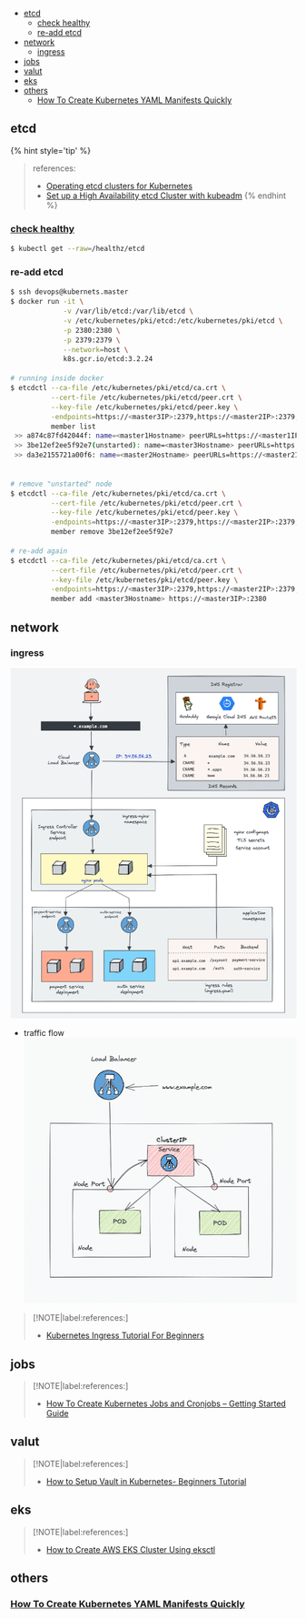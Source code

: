 <!-- START doctoc generated TOC please keep comment here to allow auto update -->
<!-- DON'T EDIT THIS SECTION, INSTEAD RE-RUN doctoc TO UPDATE -->

- [etcd](#etcd)
  - [check healthy](#check-healthy)
  - [re-add etcd](#re-add-etcd)
- [network](#network)
  - [ingress](#ingress)
- [jobs](#jobs)
- [valut](#valut)
- [eks](#eks)
- [others](#others)
  - [How To Create Kubernetes YAML Manifests Quickly](#how-to-create-kubernetes-yaml-manifests-quickly)

<!-- END doctoc generated TOC please keep comment here to allow auto update -->


## etcd

{% hint style='tip' %}
> references:
> - [Operating etcd clusters for Kubernetes](https://kubernetes.io/docs/tasks/administer-cluster/configure-upgrade-etcd/)
> - [Set up a High Availability etcd Cluster with kubeadm](https://kubernetes.io/docs/setup/production-environment/tools/kubeadm/setup-ha-etcd-with-kubeadm/)
{% endhint %}


### [check healthy](https://faun.pub/kubectl-commands-cheatsheet-43ce8f13adfb)
```bash
$ kubectl get --raw=/healthz/etcd
```

### re-add etcd

```bash
$ ssh devops@kubernets.master
$ docker run -it \
             -v /var/lib/etcd:/var/lib/etcd \
             -v /etc/kubernetes/pki/etcd:/etc/kubernetes/pki/etcd \
             -p 2380:2380 \
             -p 2379:2379 \
             --network=host \
             k8s.gcr.io/etcd:3.2.24

# running inside docker
$ etcdctl --ca-file /etc/kubernetes/pki/etcd/ca.crt \
          --cert-file /etc/kubernetes/pki/etcd/peer.crt \
          --key-file /etc/kubernetes/pki/etcd/peer.key \
          -endpoints=https://<master3IP>:2379,https://<master2IP>:2379,https://<master1IP>:2379 \
          member list
 >> a874c87fd42044f: name=<master1Hostname> peerURLs=https://<master1IP>:2380 clientURLs=https://<master1IP>:2379 isLeader=true
 >> 3be12ef2ee5f92e7(unstarted): name=<master3Hostname> peerURLs=https://<master3IP>:2380
 >> da3e2155721a00f6: name=<master2Hostname> peerURLs=https://<master2IP>:2380 clientURLs=https://<master2IP>:2379 isLeader=false


# remove "unstarted" node
$ etcdctl --ca-file /etc/kubernetes/pki/etcd/ca.crt \
          --cert-file /etc/kubernetes/pki/etcd/peer.crt \
          --key-file /etc/kubernetes/pki/etcd/peer.key \
          -endpoints=https://<master3IP>:2379,https://<master2IP>:2379,https://<master1IP>:2379 \
          member remove 3be12ef2ee5f92e7

# re-add again
$ etcdctl --ca-file /etc/kubernetes/pki/etcd/ca.crt \
          --cert-file /etc/kubernetes/pki/etcd/peer.crt \
          --key-file /etc/kubernetes/pki/etcd/peer.key \
          -endpoints=https://<master3IP>:2379,https://<master2IP>:2379,https://<master1IP>:2379 \
          member add <master3Hostname> https://<master3IP>:2380
```

## network
### ingress

![ingress architecture](../../screenshot/k8s/k8s-ing-architecture-full.png)

- traffic flow
  ![ingress](../../screenshot/k8s/k8s-ingress-traffic-flow.png)

> [!NOTE|label:references:]
> - [Kubernetes Ingress Tutorial For Beginners](https://devopscube.com/kubernetes-ingress-tutorial/)


## jobs

> [!NOTE|label:references:]
> - [How To Create Kubernetes Jobs and Cronjobs – Getting Started Guide](https://devopscube.com/create-kubernetes-jobs-cron-jobs/)


## valut

> [!NOTE|label:references:]
> - [How to Setup Vault in Kubernetes- Beginners Tutorial](https://devopscube.com/vault-in-kubernetes/)

## eks

> [!NOTE|label:references:]
> - [How to Create AWS EKS Cluster Using eksctl](https://devopscube.com/create-aws-eks-cluster-eksctl/)


## others
### [How To Create Kubernetes YAML Manifests Quickly](https://devopscube.com/create-kubernetes-yaml/)
